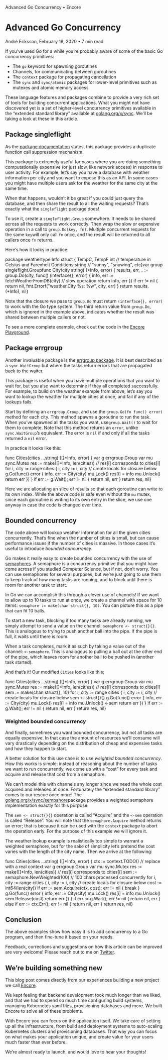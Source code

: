 Advanced Go Concurrency • Encore

# Advanced Go Concurrency

André Eriksson, February 18, 2020 • 7 min read

If you’ve used Go for a while you’re probably aware of some of the basic Go concurrency primitives:

- The `go` keyword for spawning goroutines
- Channels, for communicating between goroutines
- The `context` package for propagating cancellation
- The `sync` and `sync/atomic` packages for lower-level primitives such as mutexes and atomic memory access

These language features and packages combine to provide a very rich set of tools for building concurrent applications. What you might not have discovered yet is a set of higher-level concurrency primitives available in the “extended standard library” available at [golang.org/x/sync](https://pkg.go.dev/golang.org/x/sync). We’ll be taking a look at these in this article.

## Package singleflight

As the [package documentation](https://pkg.go.dev/golang.org/x/sync/singleflight?tab=doc) states, this package provides a duplicate function call suppression mechanism.

This package is extremely useful for cases where you are doing something computationally expensive (or just slow, like network access) in response to user activity. For example, let’s say you have a database with weather information per city and you want to expose this as an API. In some cases you might have multiple users ask for the weather for the same city at the same time.

When that happens, wouldn’t it be great if you could just query the database, and then share the result to all the waiting requests? That’s exactly what the `singleflight` package does!

To use it, create a `singleflight.Group` somewhere. It needs to be shared across all the requests to work correctly. Then wrap the slow or expensive operation in a call to `group.Do(key, fn)`. Multiple concurrent requests for the same `key`will only call `fn` once, and the result will be returned to all callers once `fn` returns.

Here’s how it looks in practice:

package  weathertype  Info  struct  {  TempC,  TempF  int  // temperature in Celsius and Farenheit  Conditions  string  // "sunny", "snowing", etc}var  group  singleflight.Groupfunc  City(city  string)  (*Info,  error)  {  results,  err,  _  :=  group.Do(city,  func()  (interface{},  error)  {  info,  err  :=  fetchWeatherFromDB(city)  // slow operation  return  info,  err  })  if  err  !=  nil  {  return  nil,  fmt.Errorf("weather.City %s: %w",  city,  err)  }  return  results.(*Info),  nil}

Note that the closure we pass to `group.Do` must return `(interface{}, error)` to work with the Go type system. The third return value from `group.Do`, which is ignored in the example above, indicates whether the result was shared between multiple callers or not.

To see a more complete example, check out the code in the [Encore Playground](https://play.encore.dev/663hvcGbpq-rtw).

## Package errgroup

Another invaluable package is the [errgroup package](https://pkg.go.dev/golang.org/x/sync/errgroup?tab=doc). It is best described as a `sync.WaitGroup` but where the tasks return errors that are propagated back to the waiter.

This package is useful when you have multiple operations that you want to wait for, but you also want to determine if they all completed successfully. For example, to build on the weather example from above, let’s say you want to lookup the weather for multiple cities at once, and fail if any of the lookups fails.

Start by defining an `errgroup.Group`, and use the `group.Go(fn func() error)` method for each city. This method spawns a goroutine to run the task. When you’ve spawned all the tasks you want, use`group.Wait()` to wait for them to complete. Note that this method returns an `error`, unlike `sync.WaitGroup`’s equivalent. The error is `nil` if and only if all the tasks returned a `nil` error.

In practice it looks like this:

func  Cities(cities  ...string)  ([]*Info,  error)  {  var  g  errgroup.Group  var  mu  sync.Mutex  res  :=  make([]*Info,  len(cities))  // res[i] corresponds to cities[i]  for  i,  city  :=  range  cities  {  i,  city  :=  i,  city  // create locals for closure below  g.Go(func()  error  {  info,  err  :=  City(city)  mu.Lock()  res[i]  =  info  mu.Unlock()  return  err  })  }  if  err  :=  g.Wait();  err  !=  nil  {  return  nil,  err  }  return  res,  nil}

Here we are allocating an slice of results so that each goroutine can write to its own index. While the above code is safe even without the `mu` mutex, since each goroutine is writing to its own entry in the slice, we use one anyway in case the code is changed over time.

## Bounded concurrency

The code above will lookup weather information for all the given cities concurrently. That’s fine when the number of cities is small, but can cause performance issues if the number of cities is massive. In those cases it’s useful to introduce *bounded concurrency*.

Go makes it really easy to create bounded concurrency with the use of [semaphores](https://www.guru99.com/semaphore-in-operating-system.html). A semaphore is a concurrency primitive that you might have come across if you studied Computer Science, but if not, don’t worry. You can use semaphores for several purposes, but we’re just going to use them to keep track of how many tasks are running, and to block until there is room for another task to start.

In Go we can accomplish this through a clever use of channels! If we want to allow up to 10 tasks to run at once, we create a channel with space for 10 items: `semaphore := make(chan struct{}, 10)`. You can picture this as a pipe that can fit 10 balls.

To start a new task, blocking if too many tasks are already running, we simply attempt to send a value on the channel: `semaphore <- struct{}{}`. This is analogous to trying to push another ball into the pipe. If the pipe is full, it waits until there is room.

When a task completes, mark it as such by taking a value out of the channel: `<-semaphore`. This is analogous to pulling a ball out at the other end of the pipe, which leaves room for another ball to be pushed in (another task started).

And that’s it! Our modified `Cities` looks like this:

func  Cities(cities  ...string)  ([]*Info,  error)  {  var  g  errgroup.Group  var  mu  sync.Mutex  res  :=  make([]*Info,  len(cities))  // res[i] corresponds to cities[i]  sem  :=  make(chan  struct{},  10)  for  i,  city  :=  range  cities  {  i,  city  :=  i,  city  // create locals for closure below  sem  <-  struct{}{}  g.Go(func()  error  {  info,  err  :=  City(city)  mu.Lock()  res[i]  =  info  mu.Unlock()  <-sem  return  err  })  }  if  err  :=  g.Wait();  err  !=  nil  {  return  nil,  err  }  return  res,  nil}

### Weighted bounded concurrency

And finally, sometimes you want bounded concurrency, but not all tasks are equally expensive. In that case the amount of resources we’ll consume will vary drastically depending on the distribution of cheap and expensive tasks and how they happen to start.

A better solution for this use case is to use *weighted bounded concurrency*. How this works is simple: instead of reasoning about the number of tasks we want to run concurrently, we come up with a “cost” for every task and acquire and release that cost from a semaphore.

We can’t model this with channels any longer since we need the whole cost acquired and released at once. Fortunately the “extended standard library” comes to our rescue once more! The [golang.org/x/sync/sempahore](https://pkg.go.dev/golang.org/x/sync@v0.0.0-20190911185100-cd5d95a43a6e/semaphore?tab=doc)package provides a weighted semaphore implementation exactly for this purpose.

The `sem <- struct{}{}` operation is called “Acquire” and the `<-sem` operation is called “Release”. You will note that the `semaphore.Acquire` method returns an error; that is because it can be used with the `context` package to abort the operation early. For the purpose of this example we will ignore it.

The weather lookup example is realistically too simple to warrant a weighted semaphore, but for the sake of simplicity let’s pretend the cost varies with the length of the city name. Then we arrive at the following:

func  Cities(cities  ...string)  ([]*Info,  error)  {  ctx  :=  context.TODO()  // replace with a real context  var  g  errgroup.Group  var  mu  sync.Mutex  res  :=  make([]*Info,  len(cities))  // res[i] corresponds to cities[i]  sem  :=  semaphore.NewWeighted(100)  // 100 chars processed concurrently  for  i,  city  :=  range  cities  {  i,  city  :=  i,  city  // create locals for closure below  cost  :=  int64(len(city))  if  err  :=  sem.Acquire(ctx,  cost);  err  !=  nil  {  break  }  g.Go(func()  error  {  info,  err  :=  City(city)  mu.Lock()  res[i]  =  info  mu.Unlock()  sem.Release(cost)  return  err  })  }  if  err  :=  g.Wait();  err  !=  nil  {  return  nil,  err  }  else  if  err  :=  ctx.Err();  err  !=  nil  {  return  nil,  err  }  return  res,  nil}

## Conclusion

The above examples show how easy it is to add concurrency to a Go program, and then fine-tune it based on your needs.

Feedback, corrections and suggestions on how this article can be improved are very welcome! Please reach out to me on [Twitter](https://twitter.com/TheSwedeheart).

## We’re building something new

This blog post comes directly from our experiences building a new project we call [Encore](https://encore.dev/).

We kept feeling that backend development took much longer than we liked, and that we had to spend so much time configuring build systems, managing Kubernetes yaml files, provisioning databases and more. We built Encore to solve all of these problems.

With Encore you can focus on the application itself. We take care of setting up all the infrastructure, from build and deployment systems to auto-scaling Kubernetes clusters and provisioning databases. That way you can focus on what makes your application unique, and create value for your users much faster than ever before.

We’re almost ready to launch, and would love to hear your thoughts!